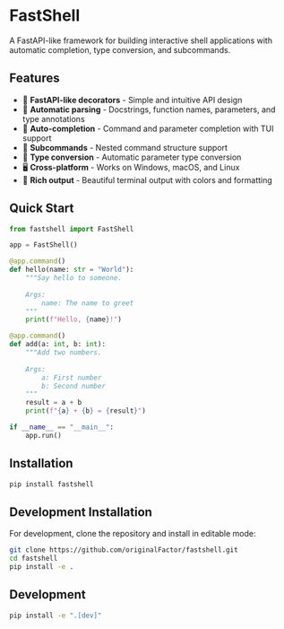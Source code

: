 # FastShell

A FastAPI-like framework for building interactive shell applications with automatic completion, type conversion, and subcommands.

## Features

- 🚀 **FastAPI-like decorators** - Simple and intuitive API design
- 📝 **Automatic parsing** - Docstrings, function names, parameters, and type annotations
- 🔧 **Auto-completion** - Command and parameter completion with TUI support
- 🌳 **Subcommands** - Nested command structure support
- 🔄 **Type conversion** - Automatic parameter type conversion
- 🖥️ **Cross-platform** - Works on Windows, macOS, and Linux
- 🎨 **Rich output** - Beautiful terminal output with colors and formatting

## Quick Start

```python
from fastshell import FastShell

app = FastShell()

@app.command()
def hello(name: str = "World"):
    """Say hello to someone.
    
    Args:
        name: The name to greet
    """
    print(f"Hello, {name}!")

@app.command()
def add(a: int, b: int):
    """Add two numbers.
    
    Args:
        a: First number
        b: Second number
    """
    result = a + b
    print(f"{a} + {b} = {result}")

if __name__ == "__main__":
    app.run()
```

## Installation

```bash
pip install fastshell
```

## Development Installation

For development, clone the repository and install in editable mode:

```bash
git clone https://github.com/originalFactor/fastshell.git
cd fastshell
pip install -e .
```

## Development

```bash
pip install -e ".[dev]"
```
